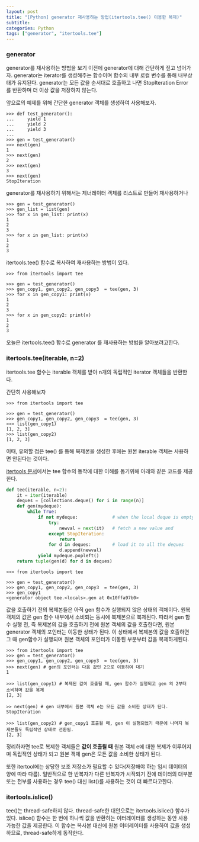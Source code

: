 ```yaml
---
layout: post
title: "[Python] generator 재사용하는 방법(itertools.tee() 이용한 복제)"
subtitle:
categories: Python
tags: ["generator", "itertools.tee"]
---
```


### generator

generator를 재사용하는 방법을 보기 이전에 generator에 대해 간단하게 짚고 넘어가자. generator는 iterator를 생성해주는 함수이며 함수의 내부 로컬 변수를 통해 내부상태가 유지된다.
generator는 모든 값을 순서대로 호출하고 나면 StopIteration Error를 반환하며 더 이상 값을 저장하지 않는다.

앞으로의 예제를 위해 간단한 generator 객체를 생성하여 사용해보자.

```shell
>>> def test_generator():
...     yield 1
...     yield 2
...     yield 3
...
>>> gen = test_generator()
>>> next(gen)
1
>>> next(gen)
2
>>> next(gen)
3
>>> next(gen)
StopIteration
```

generator를 재사용하기 위해서는 제너레이터 객체를 리스트로 만들어 재사용하거나

```shell
>>> gen = test_generator()
>>> gen_list = list(gen)
>>> for x in gen_list: print(x)
1
2
3
>>> for x in gen_list: print(x)
1
2
3
```

itertools.tee() 함수로 복사하여 재사용하는 방법이 있다.

```shell
>>> from itertools import tee

>>> gen = test_generator()
>>> gen_copy1, gen_copy2, gen_copy3  = tee(gen, 3)
>>> for x in gen_copy1: print(x)
1
2
3
>>> for x in gen_copy2: print(x)
1
2
3
```

오늘은 itertools.tee() 함수로 generator 를 재사용하는 방법을 알아보려고한다.

### itertools.tee(iterable, n=2)

itertools.tee 함수는 iterable 객체를 받아 n개의 독립적인 iterator 객체들을 반환한다.

간단히 사용해보자

```shell
>>> from itertools import tee

>>> gen = test_generator()
>>> gen_copy1, gen_copy2, gen_copy3  = tee(gen, 3)
>>> list(gen_copy1)
[1, 2, 3]
>>> list(gen_copy2)
[1, 2, 3]
```

이때, 유의할 점은 tee() 를 통해 복제본을 생성한 후에는 원본 iterable 객체는 사용하면 안된다는 것이다.

[itertools 문서](https://docs.python.org/3/library/itertools.html#itertools.tee)에서는 tee 함수의 동작에 대한 이해를 돕기위해 아래와 같은 코드를 제공한다.

```python
def tee(iterable, n=2):
    it = iter(iterable)
    deques = [collections.deque() for i in range(n)]
    def gen(mydeque):
        while True:
            if not mydeque:             # when the local deque is empty
                try:
                    newval = next(it)   # fetch a new value and
                except StopIteration:
                    return
                for d in deques:        # load it to all the deques
                    d.append(newval)
            yield mydeque.popleft()
    return tuple(gen(d) for d in deques)
```

```shell
>>> from itertools import tee

>>> gen = test_generator()
>>> gen_copy1, gen_copy2, gen_copy3  = tee(gen, 3)
>>> gen_copy1
<generator object tee.<locals>.gen at 0x10ffa97b0>
```

값을 호출하기 전의 복제본들은 아직 gen 함수가 실행되지 않은 상태의 객체이다. 원복 객체의 값은 gen 함수 내부에서 소비되는 동시에 복제본으로 복제된다. 따라서 gen 함수 실행 전, 즉 복제본의 값을 호출하기 전에 원본 객체의 값을 호출한다면, 원본 generator 객체의 포인터는 이동한 상태가 된다. 이 상태에서 복제본의 값을 호출하면 그 때 gen함수가 실행되며 원본 객체의 포인터가 이동된 부분부터 값을 복제하게된다.

```shell
>>> from itertools import tee
>>> gen = test_generator()
>>> gen_copy1, gen_copy2, gen_copy3  = tee(gen, 3)
>>> next(gen) # gen의 포인터는 다음 값인 2으로 이동하여 대기
1

>>> list(gen_copy1) # 복제된 값이 호출될 때, gen 함수가 실행되고 gen 의 2부터 소비하며 값을 복제
[2, 3]

>> next(gen) # gen 내부에서 원본 객체 e는 모든 값을 소비한 상태가 된다.
StopIteration

>>> list(gen_copy2) # gen_copy1 호출될 때, gen 이 실행되었기 때문에 나머지 복제본들도 독립적인 상태로 전환됨.
[2, 3]
```

정리하자면 tee로 복제한 객체들은 **값이 호출될 때** 원본 객체 e에 대한 복제가 이루어지며 독립적인 상태가 되고 원본 객체 gen은 모든 값을 소비한 상태가 된다.

또한 itertool에는 상당한 보조 저장소가 필요할 수 있다(저장해야 하는 임시 데이터의 양에 따라 다름). 일반적으로 한 반복자가 다른 반복자가 시작되기 전에 데이터의 대부분 또는 전부를 사용하는 경우 tee() 대신 list()를 사용하는 것이 더 빠르다고한다.

### itertools.islice()

tee()는 thread-safe하지 않다. thread-safe한 대안으로는 itertools.islice() 함수가 있다. islice() 함수는 한 번에 하나씩 값을 반환하는 이터레이터를 생성하는 동안 사용 가능한 값을 제공한다. 이 함수는 복사본 대신에 원본 이터레이터를 사용하여 값을 생성하므로, thread-safe하게 동작한다.
